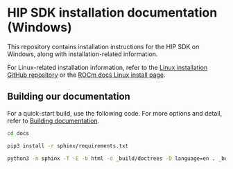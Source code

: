 # HIP SDK installation documentation (Windows)

This repository contains installation instructions for the HIP SDK on Windows, along with installation-related information.

For Linux-related installation information, refer to the [Linux installation GitHub repository](https://github.com/ROCm/rocm-install-on-linux) or the [ROCm docs Linux install page]().

## Building our documentation

For a quick-start build, use the following code. For more options and detail, refer to
[Building documentation](https://rocm.docs.amd.com/en/latest/contribute/building.html).

```bash
cd docs

pip3 install -r sphinx/requirements.txt

python3 -m sphinx -T -E -b html -d _build/doctrees -D language=en . _build/html
```
